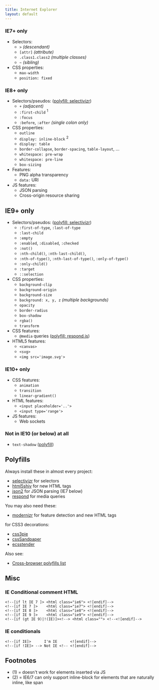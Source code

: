 ```yaml
---
title: Internet Explorer
layout: default
---
```


### IE7+ only

 * Selectors:
   - `>` _(descendant)_
   - `[attr]` _(attribute)_
   - `.class1.class2` _(multiple classes)_
   - `~` _(sibling)_
 * CSS properties:
   - `max-width`
   - `position: fixed`

### IE8+ only

 * Selectors/pseudos: ([polyfill: selectivizr][selectivizr])
   - `+` _(adjacent)_
   - `:first-child` <sup>1</sup>
   - `:focus`
   - `:before`, `:after` _(single colon only)_
 * CSS properties:
   - `outline`
   - `display: inline-block` <sup>2</sup>
   - `display: table`
   - `border-collapse`, `border-spacing`, `table-layout`, ...
   - `whitespace: pre-wrap`
   - `whitespace: pre-line`
   - `box-sizing`
 * Features:
   - PNG alpha transparency
   - `data:` URI
 * JS features:
   - JSON parsing
   - Cross-origin resource sharing

## IE9+ only

 * Selectors/pseudos: ([polyfill: selectivizr][selectivizr])
   - `:first-of-type`, `:last-of-type`
   - `:last-child`
   - `:empty`
   - `:enabled`, `:disabled`, `:checked`
   - `:not()`
   - `:nth-child()`, `:nth-last-child()`,
   - `:nth-of-type()`, `:nth-last-of-type()`, `:only-of-type()`
   - `:only-child()`
   - `:target`
   - `::selection`
 * CSS properties:
   - `background-clip`
   - `background-origin`
   - `background-size`
   - `background: x, y, z` _(multiple backgrounds)_
   - `opacity`
   - `border-radius`
   - `box-shadow`
   - `rgba()`
   - `transform`
 * CSS features:
   - `@media` queries ([polyfill: respond.js][respond])
 * HTML5 features:
   - `<canvas>`
   - `<svg>`
   - `<img src='image.svg'>`

### IE10+ only

 * CSS features:
   - `animation`
   - `transition`
   - `linear-gradient()`
 * HTML features:
   - `<input placeholder='..'>`
   - `<input type='range'>`
 * JS features:
   - Web sockets

### Not in IE10 (or below) at all

 - `text-shadow` ([polyfill][text-shadow])

## Polyfills

Always install these in almost every project:

 - [selectivizr] for selectors
 - [html5shiv] for new HTML tags
 - [json2] for JSON parsing (IE7 below)
 - [respond] for media queries

You may also need these:

 - [modernizr] for feature detection and new HTML tags

for CSS3 decorations:

 - [css3pie]
 - [cssSandpaper]
 - [ecsstender]

Also see:

 - [Cross-browser polyfills list][fills]

Misc
----

### IE Conditional comment HTML

    <!--[if lt IE 7 ]> <html class="ie6"> <![endif]-->
    <!--[if IE 7 ]>    <html class="ie7"> <![endif]-->
    <!--[if IE 8 ]>    <html class="ie8"> <![endif]-->
    <!--[if IE 9 ]>    <html class="ie9"> <![endif]-->
    <!--[if (gt IE 9)|!(IE)]><!--> <html class=""> <!--<![endif]-->

### IE conditionals

    <!--[if IE]>      I'm IE      <![endif]-->
    <!--[if !IE]> --> Not IE <!-- <![endif]-->

Footnotes
---------

 * (1) = doesn't work for elements inserted via JS
 * (2) = IE6/7 can only support inline-block for elements that are naturally 
 inline, like span

[text-shadow]: https://github.com/heygrady/textshadow
[ie7.js]: http://ie7-js.googlecode.com/svn/test/index.html
[selectivizr]: http://selectivizr.com/
[css3pie]: http://css3pie.com/
[cssSandpaper]: https://github.com/zoltan-dulac/cssSandpaper
[html5shiv]: https://code.google.com/p/html5shiv/
[fills]: https://github.com/Modernizr/Modernizr/wiki/HTML5-Cross-Browser-Polyfills
[json2]: https://github.com/douglascrockford/JSON-js
[modernizr]: https://modernizr.com
[ecsstender]: http://ecsstender.org/
[respond]: https://github.com/scottjehl/Respond
